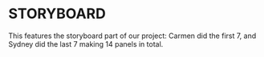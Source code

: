 # STORYBOARD
This features the storyboard part of our project: Carmen did the first 7, and Sydney did the last 7 making 14 panels in total.
